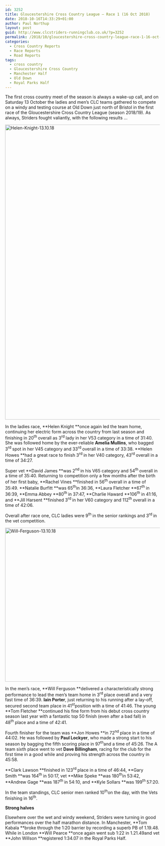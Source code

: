 ```yaml
---
id: 3252
title: Gloucestershire Cross Country League – Race 1 (16 Oct 2018)
date: 2018-10-16T14:33:29+01:00
author: Paul Northup
layout: post
guid: http://www.clcstriders-runningclub.co.uk/?p=3252
permalink: /2018/10/gloucestershire-cross-country-league-race-1-16-oct-2018/
categories:
  - Cross Country Reports
  - Race Reports
  - Road Reports
tags:
  - cross country
  - Gloucestershire Cross Country
  - Manchester Half
  - Old Down
  - Royal Parks Half
---
```

The first cross country meet of the season is always a wake-up call, and on Saturday 13 October the ladies and men’s CLC teams gathered to compete on a windy and testing course at Old Down just north of Bristol in the first race of the Gloucestershire Cross Country League (season 2018/19). As always, Striders fought valiantly, with the following results …

[<img class="alignnone size-full wp-image-3253" src="http://www.clcstriders-runningclub.co.uk/wplive/wp-content/uploads/2018/10/Helen-Knight-13.10.18.jpg" alt="Helen-Knight-13.10.18" width="633" height="960" srcset="http://www.clcstriders-runningclub.co.uk/wplive/wp-content/uploads/2018/10/Helen-Knight-13.10.18.jpg 633w, http://www.clcstriders-runningclub.co.uk/wplive/wp-content/uploads/2018/10/Helen-Knight-13.10.18-198x300.jpg 198w" sizes="(max-width: 633px) 100vw, 633px" />](http://www.clcstriders-runningclub.co.uk/wplive/wp-content/uploads/2018/10/Helen-Knight-13.10.18.jpg)

In the ladies race, **Helen Knight **once again led the team home, continuing her electric form across the country from last season and finishing in 20<sup>th </sup>overall as 3<sup>rd </sup>lady in her V53 category in a time of 31:40. She was followed home by the ever-reliable **Amelia Mullins**, who bagged 3<sup>rd </sup>spot in her V45 category and 33<sup>rd </sup>overall in a time of 33:38. **Helen Howes **had a great race to finish 3<sup>rd </sup>in her V40 category, 43<sup>rd </sup>overall in a time of 34:27.

Super vet **David James **was 2<sup>nd </sup>in his V65 category and 54<sup>th </sup>overall in a time of 35:40. Returning to competition only a few months after the birth of her first baby, **Rachel Vines **finished in 56<sup>th </sup>overall in a time of 35:49. **Natalie Burfitt **was 65<sup>th</sup>in 36:36, **Laura Fletcher **67<sup>th </sup>in 36:39, **Emma Abbey **80<sup>th </sup>in 37:47, **Charlie Haward **106<sup>th </sup>in 41:16, and **Jill Harsent **finished 3<sup>rd </sup>in her V60 category and 112<sup>th </sup>overall in a time of 42:06.

Overall after race one, CLC ladies were 9<sup>th </sup>in the senior rankings and 3<sup>rd </sup>in the vet competition.

[<img class="alignnone wp-image-3254" src="http://www.clcstriders-runningclub.co.uk/wplive/wp-content/uploads/2018/10/Will-Ferguson-13.10.18.jpg" alt="Will-Ferguson-13.10.18" width="800" height="501" srcset="http://www.clcstriders-runningclub.co.uk/wplive/wp-content/uploads/2018/10/Will-Ferguson-13.10.18.jpg 960w, http://www.clcstriders-runningclub.co.uk/wplive/wp-content/uploads/2018/10/Will-Ferguson-13.10.18-300x188.jpg 300w, http://www.clcstriders-runningclub.co.uk/wplive/wp-content/uploads/2018/10/Will-Ferguson-13.10.18-768x481.jpg 768w" sizes="(max-width: 800px) 100vw, 800px" />](http://www.clcstriders-runningclub.co.uk/wplive/wp-content/uploads/2018/10/Will-Ferguson-13.10.18.jpg)

In the men’s race, **Will Ferguson **delivered a characteristically strong performance to lead the men’s team home in 3<sup>rd </sup>place overall and a very fast time of 36:39. **Iain Porter**, just returning to his running after a lay-off, secured second team place in 41<sup>st</sup>position with a time of 41:46. The young **Tom Fletcher **continued his fine form from his debut cross country season last year with a fantastic top 50 finish (even after a bad fall) in 48<sup>th </sup>place and a time of 42:41.

Fourth finisher for the team was **Jon Howes **in 72<sup>nd </sup>place in a time of 44:02. He was followed by **Paul Lockyer**, who made a strong start to his season by bagging the fifth scoring place in 97<sup>th</sup>and a time of 45:26. The A team sixth place went to vet **Dave Billingham**, racing for the club for the first time in a good while and proving his strength across the country in 45:58.

**Clark Lawson **finished in 123<sup>rd </sup>place in a time of 46:44, **Gary Smith **was 164<sup>th </sup>in 50:17, vet **Mike Speke **was 180<sup>th</sup>in 53:42, **Andrew Gage **was 187<sup>th </sup>in 54:10, and **Kyle Sollars **was 199<sup>th </sup>57:20.

In the team standings, CLC senior men ranked 10<sup>th</sup>on the day, with the Vets finishing in 16<sup>th</sup>.

**Strong halves**

Elsewhere over the wet and windy weekend, Striders were turning in good performances over the half marathon distance. In Manchester, **Tom Kabala **broke through the 1:20 barrier by recording a superb PB of 1.19.48. While in London **Will Pearce **once again went sub 1:22 in 1.21.49and vet **John Willson **registered 1:34.07 in the Royal Parks Half.

&nbsp;